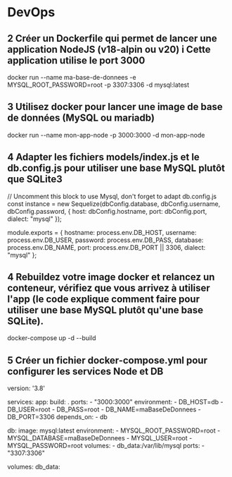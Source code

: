 # DevOps
## 2 Créer un Dockerfile qui permet de lancer une application NodeJS (v18-alpin ou v20) i Cette application utilise le port 3000
docker run --name ma-base-de-donnees -e MYSQL_ROOT_PASSWORD=root -p 3307:3306 -d mysql:latest

## 3 Utilisez docker pour lancer une image de base de données (MySQL ou mariadb)
docker run --name mon-app-node -p 3000:3000 -d mon-app-node

## 4 Adapter les fichiers models/index.js et le db.config.js pour utiliser une base MySQL plutôt que SQLite3

// Uncomment this block to use Mysql, don't forget to adapt db.config.js
const instance = new Sequelize(dbConfig.database, dbConfig.username, dbConfig.password, {
        host: dbConfig.hostname,
        port: dbConfig.port,
        dialect: "mysql"
});

module.exports = {
    hostname: process.env.DB_HOST,
    username: process.env.DB_USER,
    password: process.env.DB_PASS,
    database: process.env.DB_NAME,
    port: process.env.DB_PORT || 3306,
    dialect: "mysql"
};

## 4 Rebuildez votre image docker et relancez un conteneur, vérifiez que vous arrivez à utiliser l'app (le code explique comment faire pour utiliser une base MySQL plutôt qu'une base SQLite).

docker-compose up -d --build

## 5 Créer un fichier docker-compose.yml pour configurer les services Node et DB

version: '3.8'

services:
  app:
    build: .
    ports:
      - "3000:3000"
    environment:
      - DB_HOST=db
      - DB_USER=root
      - DB_PASS=root
      - DB_NAME=maBaseDeDonnees
      - DB_PORT=3306
    depends_on:
      - db

  db:
    image: mysql:latest
    environment:
      - MYSQL_ROOT_PASSWORD=root
      - MYSQL_DATABASE=maBaseDeDonnees
      - MYSQL_USER=root
      - MYSQL_PASSWORD=root
    volumes:
      - db_data:/var/lib/mysql
    ports:
      - "3307:3306"

volumes:
  db_data:

